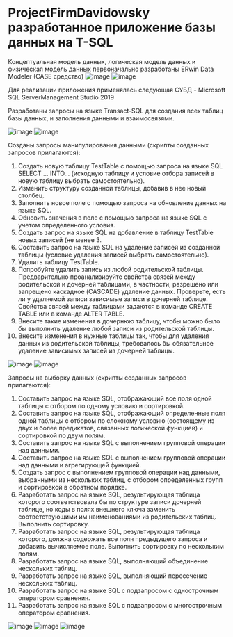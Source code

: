 # ProjectFirmDavidowsky разработанное приложение базы данных на T-SQL

Концептуальная модель данных, логическая модель данных и физическая модель данных первоначально разработаны ERwin Data Modeler (CASE средство)
![image](https://user-images.githubusercontent.com/40003490/121080716-74253b00-c7e4-11eb-84f1-108f47ee055b.png)
![image](https://user-images.githubusercontent.com/40003490/121080742-80a99380-c7e4-11eb-91cd-952a07d656a9.png)


Для реализации приложения применялась следующая СУБД - Microsoft SQL ServerManagement Studio 2019

Разработаны запросы на языке Transact-SQL для создания всех таблиц базы данных, и заполнения данными и взаимосвязями.

![image](https://user-images.githubusercontent.com/40003490/121081985-1a257500-c7e6-11eb-92c8-c4f8eacf39dc.png)
![image](https://user-images.githubusercontent.com/40003490/121082178-64a6f180-c7e6-11eb-975c-6ed30c12820b.png)

Созданы запросы манипулирования данными (скрипты созданных запросов прилагаются):
1. Создать новую таблицу TestTable с помощью запроса на языке SQL SELECT … INTO… (исходную таблицу и условие отбора записей в новую таблицу выбрать самостоятельно).
2. Изменить структуру созданной таблицы, добавив в нее новый столбец.
3. Заполнить новое поле с помощью запроса на обновление данных на языке SQL.
4. Обновить значения в поле с помощью запроса на языке SQL с учетом определенного условия.
5. Создать запрос на языке SQL на добавление в таблицу TestTable новых записей (не менее 3.
6. Составить запрос на языке SQL на удаление записей из созданной таблицы (условие удаления записей выбрать самостоятельно).
7. Удалить таблицу TestTable.
8. Попробуйте удалить запись из любой родительской таблицы. Предварительно проанализируйте свойства связей между родительской и дочерней таблицами, в частности, разрешено или запрещено каскадное (CASCADE) удаление данных. Проверьте, есть ли у удаляемой записи зависимые записи в дочерней таблице. Свойства связей между таблицами задаются в команде CREATE TABLE или в команде ALTER TABLE.
9. Внесите такие изменения в дочернюю таблицу, чтобы можно было бы выполнить удаление любой записи из родительской таблицы.
10. Внесите изменения в нужные таблицы так, чтобы для удаления данных из родительской таблицы, требовалось бы обязательное удаление зависимых записей из дочерней таблицы.

![image](https://user-images.githubusercontent.com/40003490/121082704-265e0200-c7e7-11eb-8d83-82303cdee66f.png)
![image](https://user-images.githubusercontent.com/40003490/121082727-30800080-c7e7-11eb-8821-d7ec4995d3ee.png)


Запросы на выборку данных (скрипты созданных запросов прилагаются):
1. Составить запрос на языке SQL, отображающий все поля одной таблицы с отбором по одному условию и сортировкой.
2. Составить запрос на языке SQL, отображающий определенные поля одной таблицы с отбором по сложному условию (состоящему из двух и более предикатов, связанных логической функцией) и сортировкой по двум полям.
3. Составить запрос на языке SQL с выполнением групповой операции над данными.
4. Составить запрос на языке SQL с выполнением групповой операции над данными и агрегирующей функцией.
5. Создать запрос с выполнением групповой операции над данными, выбранными из нескольких таблиц, с отбором определенных групп и сортировкой в обратном порядке.
6. Разработать запрос на языке SQL, результирующая таблица которого соответствовала бы по структуре записи дочерней таблице, но коды в полях внешнего ключа заменить соответствующими им наименованиями из родительских таблиц. Выполнить сортировку.
7. Разработать запрос на языке SQL, результирующая таблица которого, должна содержать все поля предыдущего запроса и добавить вычисляемое поле. Выполнить сортировку по нескольким полям.
8. Разработать запрос на языке SQL, выполняющий объединение нескольких таблиц.
9. Разработать запрос на языке SQL, выполняющий пересечение нескольких таблиц.
10. Разработать запрос на языке SQL с подзапросом с однострочным оператором сравнения.
11. Разработать запрос на языке SQL с подзапросом с многострочным оператором сравнения.


![image](https://user-images.githubusercontent.com/40003490/121083089-ab491b80-c7e7-11eb-8d24-42e27f065948.png)
![image](https://user-images.githubusercontent.com/40003490/121083134-b8660a80-c7e7-11eb-8c7c-db1040d56a0f.png)
![image](https://user-images.githubusercontent.com/40003490/121083221-d3387f00-c7e7-11eb-90c0-39a57f79304a.png)

